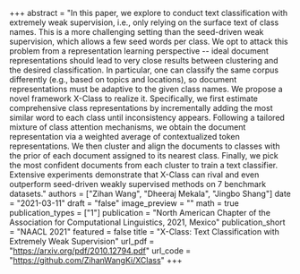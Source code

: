 +++
abstract = "In this paper, we explore to conduct text classification with extremely weak supervision, i.e., only relying on the surface text of class names. This is a more challenging setting than the seed-driven weak supervision, which allows a few seed words per class. We opt to attack this problem from a representation learning perspective -- ideal document representations should lead to very close results between clustering and the desired classification. In particular, one can classify the same corpus differently (e.g., based on topics and locations), so document representations must be adaptive to the given class names. We propose a novel framework X-Class to realize it. Specifically, we first estimate comprehensive class representations by incrementally adding the most similar word to each class until inconsistency appears. Following a tailored mixture of class attention mechanisms, we obtain the document representation via a weighted average of contextualized token representations. We then cluster and align the documents to classes with the prior of each document assigned to its nearest class. Finally, we pick the most confident documents from each cluster to train a text classifier. Extensive experiments demonstrate that X-Class can rival and even outperform seed-driven weakly supervised methods on 7 benchmark datasets."
authors = ["Zihan Wang", "Dheeraj Mekala", "Jingbo Shang"]
date = "2021-03-11"
draft = "false"
image_preview = ""
math = true
publication_types = ["1"]
publication = "North American Chapter of the Association for Computational Linguistics, 2021, Mexico"
publication_short = "NAACL 2021"
featured = false
title = "X-Class: Text Classification with Extremely Weak Supervision"
url_pdf = "https://arxiv.org/pdf/2010.12794.pdf"
url_code = "https://github.com/ZihanWangKi/XClass"
+++
